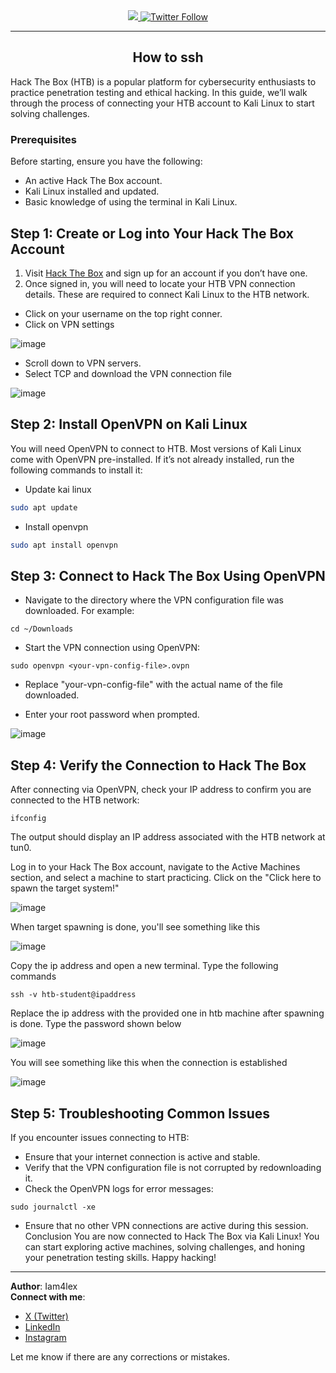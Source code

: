 <div align="center"> 
  <a class="header-badge" target="_blank" href="https://www.linkedin.com/in/Iam4lex/">
  <img src="https://img.shields.io/badge/style--5eba00.svg?label=LinkedIn&logo=linkedin&style=social">
  </a>
  <a class="header-badge" target="_blank" href="https://twitter.com/Iam4lex">
  <img alt="Twitter Follow" src="https://img.shields.io/twitter/follow/Iam4lex?style=social"> 
  </a> 
</div>

---
<div align="center">
<h2>How to ssh</h2>
</div>


Hack The Box (HTB) is a popular platform for cybersecurity enthusiasts to practice penetration testing and ethical hacking. In this guide, we’ll walk through the process of connecting your HTB account to Kali Linux to start solving challenges.

### Prerequisites

Before starting, ensure you have the following:
- An active Hack The Box account.
- Kali Linux installed and updated.
- Basic knowledge of using the terminal in Kali Linux.

## Step 1: Create or Log into Your Hack The Box Account

1. Visit [Hack The Box](https://www.hackthebox.eu) and sign up for an account if you don’t have one.
2. Once signed in, you will need to locate your HTB VPN connection details. These are required to connect Kali Linux to the HTB network.
- Click on your username on the top right conner.
- Click on VPN settings

![image](https://github.com/user-attachments/assets/6e14c4d6-9212-4c79-8220-6dece62f3f8a)

- Scroll down to VPN servers.
- Select TCP and download the VPN connection file

![image](https://github.com/user-attachments/assets/6242c925-6427-4804-8d43-af6aa1954b5a)

## Step 2: Install OpenVPN on Kali Linux

You will need OpenVPN to connect to HTB. Most versions of Kali Linux come with OpenVPN pre-installed. If it’s not already installed, run the following commands to install it:

- Update kai linux
```bash
sudo apt update
```

- Install openvpn
```bash
sudo apt install openvpn
```

## Step 3: Connect to Hack The Box Using OpenVPN

- Navigate to the directory where the VPN configuration file was downloaded. For example:
```
cd ~/Downloads
```
- Start the VPN connection using OpenVPN:
```
sudo openvpn <your-vpn-config-file>.ovpn
```
- Replace "your-vpn-config-file" with the actual name of the file downloaded.

- Enter your root password when prompted.

![image](https://github.com/user-attachments/assets/43e58c18-526d-4a2f-8a5e-47397c4a7249)

## Step 4: Verify the Connection to Hack The Box
After connecting via OpenVPN, check your IP address to confirm you are connected to the HTB network:

```
ifconfig
```
The output should display an IP address associated with the HTB network at tun0.

Log in to your Hack The Box account, navigate to the Active Machines section, and select a machine to start practicing.
Click on the "Click here to spawn the target system!"

![image](https://github.com/user-attachments/assets/4b0db762-ca4e-4547-8244-12af8f7eb8c8)

When target spawning is done, you'll see something like this

![image](https://github.com/user-attachments/assets/90c6017b-39eb-4333-8661-88601fd0d54d)

Copy the ip address and open a new terminal. Type the following commands
```
ssh -v htb-student@ipaddress
```
Replace the ip address with the provided one in htb machine after spawning is done.
Type the password shown below

![image](https://github.com/user-attachments/assets/07fea90f-f52c-4938-a709-81d42fb52737)

You will see something like this when the connection is established

![image](https://github.com/user-attachments/assets/c06ceae2-c1d3-4190-965d-c48a9c04abd7)


## Step 5: Troubleshooting Common Issues
If you encounter issues connecting to HTB:

- Ensure that your internet connection is active and stable.
- Verify that the VPN configuration file is not corrupted by redownloading it.
- Check the OpenVPN logs for error messages:
```
sudo journalctl -xe
```
- Ensure that no other VPN connections are active during this session.
Conclusion
You are now connected to Hack The Box via Kali Linux! You can start exploring active machines, solving challenges, and honing your penetration testing skills. Happy hacking!

---

**Author**: Iam4lex  
**Connect with me**:  
- [X (Twitter)](https://x.com/Iam4lex)  
- [LinkedIn](https://www.linkedin.com/in/iam4lex/)
- [Instagram](https://instagram.com/iqm4lex)

Let me know if there are any corrections or mistakes.
